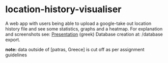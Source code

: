 # location-history-visualiser
A web app with users being able to upload a google-take out location history file and see some statistics, graphs and a heatmap.
For explanation and screenshots see: [Presentation](/presentation.pdf) (greek)
Database creation at: /database export.

<b>note:</b> data outside of [patras, Greece] is cut off as per assignment guidelines
